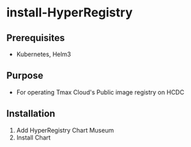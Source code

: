 # install-HyperRegistry

## Prerequisites
* Kubernetes, Helm3

## Purpose
* For operating Tmax Cloud's Public image registry on HCDC

## Installation

1. Add HyperRegistry Chart Museum 
2. Install Chart
